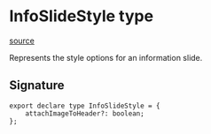 # InfoSlideStyle type

[source](https://developers.meta.com/horizon-worlds/reference/2.0.0/core_infoslidestyle)

Represents the style options for an information slide.

## Signature

```
export declare type InfoSlideStyle = {
    attachImageToHeader?: boolean;
};
```